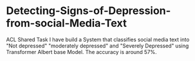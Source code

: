 # Detecting-Signs-of-Depression-from-social-Media-Text

ACL Shared Task
I have build a System that classifies social media text into "Not depressed" "moderately depressed" and "Severely Depressed" using Transformer Albert base Model.
The accuracy is around 57%. 
